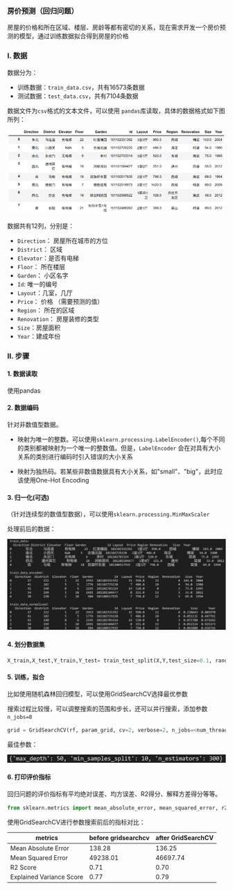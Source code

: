### 房价预测（回归问题）

房屋的价格和所在区域、楼层、房龄等都有密切的关系，现在需求开发一个房价预测的模型，通过训练数据拟合得到房屋的价格



### Ⅰ. 数据

数据分为：

* 训练数据：`train_data.csv`，共有16573条数据
* 测试数据：`test_data.csv`，共有7104条数据



数据文件为`csv`格式的文本文件，可以使用 `pandas`库读取，具体的数据格式如下图所列：

![data format](images/data_structure.png)

数据共有12列，分别是：

* `Direction`： 房屋所在城市的方位
* `District`： 区域
* `Elevator`：是否有电梯
* `Floor`： 所在楼层
* `Garden`： 小区名字
* `Id`: 唯一的编号
* `Layout`：几室，几厅
* `Price`： 价格 （需要预测的值）
* `Region`： 所在的区域
* `Renovation`： 房屋装修的类型
* `Size`：房屋面积
* `Year`：建成年份



### Ⅱ. 步骤

#### 1. 数据读取

使用pandas

#### 2. 数据编码

针对非数值型数据。

* 映射为唯一的整数。可以使用`sklearn.processing.LabelEncoder()`,每个不同的类别都被映射为一个唯一的整数值。但是，`LabelEncoder` 会在对具有大小关系的类别进行编码时引入错误的大小关系

* 映射为独热码。若某些非数值数据具有大小关系，如"small"、"big"，此时应该使用One-Hot Encoding



#### 3. 归一化(可选)

（针对连续型的数值型数据），可以使用`sklearn.processing.MinMaxScaler`



处理前后的数据：

![data_processing](images/data_processing.png)



#### 4. 划分数据集

```python
X_train,X_test,Y_train,Y_test= train_test_split(X,Y,test_size=0.1, random_state=0)
```



#### 5. 训练，拟合

比如使用随机森林回归模型，可以使用GridSearchCV选择最优参数

搜索过程比较慢，可以调整搜索的范围和步长，还可以并行搜索，添加参数`n_jobs=8`

```python
grid = GridSearchCV(rf, param_grid, cv=2, verbose=2, n_jobs=<num_threads>)   # 这一步的作用是选择最优参数, 但是这里的cv=3是3折交叉验证, n_jobs是并行数
```

最佳参数：

![params](images/params.png)





#### 6. 打印评价指标

回归问题的评价指标有平均绝对误差、均方误差、R2得分、解释方差得分等等。

```python
from sklearn.metrics import mean_absolute_error, mean_squared_error, r2_score, explained_variance_score
```



使用GridSearchCV进行参数搜索前后的指标对比：

| metrics | before gridsearchcv | after GridSearchCV |
| ------- | ------------------- | ------------------ |
| Mean Absolute Error | 138.28 | 136.25 |
| Mean Squared Error | 49238.01 | 46697.74 |
| R2 Score | 0.71 | 0.70 |
| Explained Variance Score | 0.77 | 0.79 |

